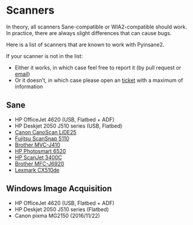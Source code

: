 # Scanners

In theory, all scanners Sane-compatible or WIA2-compatible should work.
In practice, there are always slight differences that can cause bugs.

Here is a list of scanners that are known to work with Pyinsane2.

If your scanner is not in the list:

* Either it works, in which case feel free to report it (by pull request or [email](mailto:jflesch@openpaper.work))
* Or it doesn't, in which case please open an [ticket](https://github.com/jflesch/pyinsane/issues/new) with a maximum of information


## Sane

* HP OfficeJet 4620 (USB, Flatbed + ADF)
* HP Deskjet 2050 J510 series (USB, Flatbed)
* [Canon CanoScan LiDE25](https://github.com/jflesch/paperwork/issues/512#issuecomment-259773444)
* [Fujitsu ScanSnap 5110](https://github.com/jflesch/paperwork/issues/409#issuecomment-150988655)
* [Brother MVC-J410](https://github.com/jflesch/paperwork/issues/387#issuecomment-156401411)
* [HP Photosmart 6520](https://github.com/jflesch/paperwork/issues/353#issuecomment-66992507)
* [HP ScanJet 3400C](https://github.com/jflesch/paperwork/issues/344#issuecomment-64187186)
* [Brother MFC-J6920](https://github.com/jflesch/paperwork/issues/318#issuecomment-57952223)
* [Lexmark CX510de](https://github.com/jflesch/paperwork/issues/533#issuecomment-262770843)


## Windows Image Acquisition

* HP OfficeJet 4620 (USB, Flatbed + ADF)
* HP Deskjet 2050 J510 series (Flatbed)
* Canon pixma MG2150 (2016/11/22)

